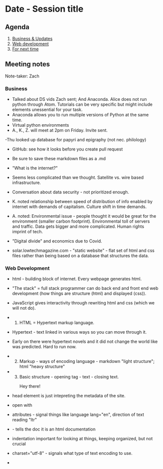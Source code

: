 # Date - Session title

## Agenda
1. [Business & Updates](#meeting-notes)
2. [Web development](#web-development)
3. [For next time](#for-next-time)

## Meeting notes
Note-taker: Zach

### Business
- Talked about DS vids Zach sent; And Anaconda. Alice does not run python through Atom.
Tutorials can be very specific but might include elements unessential for your task.
- Anaconda allows you to run multiple versions of Python at the same time.
- Virtual python environments
- A., K., Z. will meet at 2pm on Friday. Invite sent.

-Thu looked up database for papyri and epigraphy (not nec. philology)
- GitHub: see how it looks before you create pull request

- Be sure to save these markdown files as a .md

- "What is the internet?"
-   Seems less complicated than we thought. Satellite vs. wire based infrastructure.
-   Conversation about data security - not prioritized enough.
-   K. noted relationship between speed of distribution of info enabled by internet with demands of capitalism. Culture shift in time demands.
-   A. noted: Environmental issue - people thought it would be great for the environment (smaller carbon footprint). Environmental toll of servers and traffic. Data gets bigger and more complicated. Human rights imprint of tech.
-   "Digital divide" and economics due to Covid.
-   solar.lowtechmagazine.com - "static website" - flat set of html and css files rather than being based on a database that structures the data.

### Web Development
- html - building block of internet. Every webpage generates html.
- "The stack" = full stack programmer can do back end and front end web development (how things are structure (html) and displayed (css)).
- JavaScript gives interactivity through rewriting html and css (which we will not do).

- 1) HTML = Hypertext markup language.
-   Hypertext - text linked in various ways so you can move through it.
-   Early on there were hypertext novels and it did not change the world like was predicted. Hard to run now.
- 2) Markup - ways of encoding language - markdown "light structure"; html "heavy structure"

- 3) Basic structure - opening tag - text - closing text. <p> Hey there! <p>
-   head element is just intepreting the metadata of the site.
-   open with <html>
-   attributes - signal things like language lang="en", direction of text reading "ltr"
-   <!DOCTYPE html> - tells the doc it is an html documentation
-   indentation important for looking at things, keeping organized, but not crucial
-   charset="utf-8" - signals what type of text encoding to use.
-   <title> - what will appear in the tab. Label for the page.
-   close with <html>

- 4 )HTML trees & Nesting.
-   Root element - html, then most of body will be embedded as an element under the root.
-   use mozilla developer docs for front end development; also the w3 schools shows detailed html code
-   <div> somewhat meaningless but is good for dividing elements on a page.
-   <ul> unordered list. Lists items marked as <li>
-   to view page html and css - inspect element or go to view/developer in your browser.

- 5) CSS - "Cascading Style Sheets" and specificity
-   cascading - later rules override earlier rules (more specific overrides less specific)
-   selector h1 then curly brace {}
-   can apply styles to various elements of html such as <a> elements or the entire <li>. These are hierarchical - more specific overrides less specific.
-   Inheritence - properties not specified will take on the attributes of another element, also hierarchically arranged (parent-child, not nearest neighbor)

- 6) CSS box model - width < height < padding < border < margin
-   Common properties: TEXT - font-size, font-family, color, line-height, letter spacing; OTHER ELEMENTS - styles such as color and the box model.

- 7) CSS lives: inside the html head, inline html, or separate space (most common) best to. have in a  separate document

- ACTIVITY -
-   Lit Ipsum for generic text
-   Alt-text for image accessibility
-   unsplash for creative commons pictures

- OTHER NOTES:
-   Wireframing - draw out your site style before writing it in html/css
-   Revist CSS Diner for classes and id's (so different things can have different styles.)

- https://html5up.net/ 
- https://www.w3schools.com/w3css/defaulT.asp 
- https://tinyurl.com/web-int

#### HTML & CSS Basics


#### Instructions

1. Use command line to navigate to the folder where you're keeping your dssf files  `cd`
2. Create a new directory (folder) for your new site `mkdir my-site`
3. Create a document in the directory and name it 'index.html' `touch my-site/index.html`
4. Create a css document in the same place `touch my-site/style.css`
5. Open the project in Atom
   Try `atom my-site/index.html` - if that doesn't work, open Atom --> File --> Add Project Folder
6. In Atom, type html and hit tab: voila! You have a web page!
7. Add some elements and text. Save it, and open index.html with a web browser. You should see your website.
8. Link your CSS: in the 'head' section of index.html, type this:

```html
<link rel="stylesheet" type="text/css" href="style.css">
```
9. Open style.css and write some css to style elements from your index.html file. Save it, open your browser, and refresh it to see your styled page.

### Resources

- Learning HTML
  - Self-paced interactive [HTML Tutorial](https://www.w3schools.com/html/) from w3schools.com
  - LinkedIn Learning: [HTML Essential Training](https://www.linkedin.com/learning/html-essential-training-4/) (2h 45m)
- Learning CSS
  - [CSS Diner](https://flukeout.github.io/)
  - Self-paced interactive [CSS tutorial](https://www.w3schools.com/css/) from w3schools.com
  - LinkedIn Learning: [CSS Essential Training](https://www.linkedin.com/learning/css-essential-training-3/) (4h 28m)
  - Templates and models
    - https://html5up.net/
    - http://www.csszengarden.com/

## For next time
- [ ] Add your updates by Monday morning
- [ ] Create a wireframe for your professional website

[<<< Previous]() | [Next >>>]()

[Return to syllabus](../syllabus.md)

[Home](../README.md)
